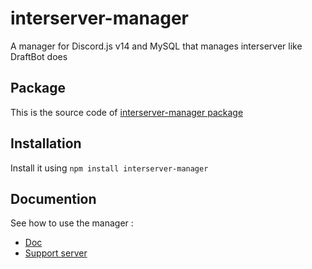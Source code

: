 
# interserver-manager

A manager for Discord.js v14 and MySQL that manages interserver like DraftBot does

## Package

This is the source code of [interserver-manager package](https://www.npmjs.com/package/interserver-manager)

## Installation

Install it using `npm install interserver-manager`

## Documention

See how to use the manager :

* [Doc](./doc.md)
* [Support server](https://discord.gg/fHyN5w84g6)
